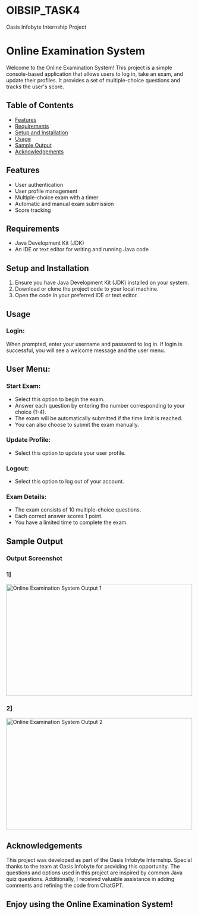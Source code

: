 # OIBSIP_TASK4
Oasis Infobyte Internship Project

# Online Examination System

Welcome to the Online Examination System! This project is a simple console-based application that allows users to log in, take an exam, and update their profiles. It provides a set of multiple-choice questions and tracks the user's score.

## Table of Contents
- [Features](#features)
- [Requirements](#requirements)
- [Setup and Installation](#setup-and-installation)
- [Usage](#usage)
- [Sample Output](#sample-output)
- [Acknowledgements](#acknowledgements)

## Features
- User authentication
- User profile management
- Multiple-choice exam with a timer
- Automatic and manual exam submission
- Score tracking

## Requirements
- Java Development Kit (JDK)
- An IDE or text editor for writing and running Java code

## Setup and Installation
1. Ensure you have Java Development Kit (JDK) installed on your system.
2. Download or clone the project code to your local machine.
3. Open the code in your preferred IDE or text editor.

## Usage
### Login:
When prompted, enter your username and password to log in.
If login is successful, you will see a welcome message and the user menu.

## User Menu:
### Start Exam:
- Select this option to begin the exam.
- Answer each question by entering the number corresponding to your choice (1-4).
- The exam will be automatically submitted if the time limit is reached.
- You can also choose to submit the exam manually.
### Update Profile:
- Select this option to update your user profile.
### Logout:
- Select this option to log out of your account.
### Exam Details:
- The exam consists of 10 multiple-choice questions.
- Each correct answer scores 1 point.
- You have a limited time to complete the exam.

## Sample Output
### Output Screenshot
  
### 1]
<img src="https://github.com/user-attachments/assets/4ce99be8-fa6b-4b7c-95d2-3926f7af67ff" alt="Online Examination System Output 1" width="500" height="300" >

### 2]
<img src="https://github.com/user-attachments/assets/7abac528-042e-4a0c-9d98-42e3c6e62a27" alt="Online Examination System Output 2" width="500" height="300" >

## Acknowledgements
This project was developed as part of the Oasis Infobyte Internship. Special thanks to the team at Oasis Infobyte for providing this opportunity. The questions and options used in this project are inspired by common Java quiz questions. Additionally, I received valuable assistance in adding comments and refining the code from ChatGPT.

## Enjoy using the Online Examination System!
